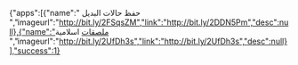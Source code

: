 {"apps":[{"name":" حفظ حالات البديل ","imageurl":"http://bit.ly/2FSqsZM","link":"http://bit.ly/2DDN5Pm","desc":null},{"name":"ملصقات اسلامية
 ","imageurl":"http://bit.ly/2UfDh3s","link":"http://bit.ly/2UfDh3s","desc":null}],"success":1}
